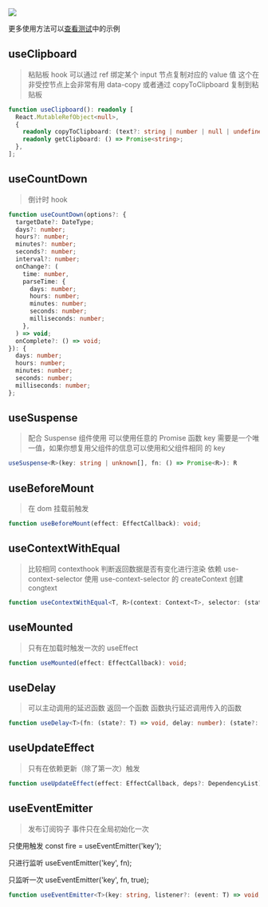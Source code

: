 <image src="https://raw.githubusercontent.com/xyhxx/program_preview/master/logo/react-use.png">

更多使用方法可以<a href="https://github.com/xyhxx/proste-react-use/tree/main/__tests__">查看测试</a>中的示例

## useClipboard

> 粘贴板 hook 可以通过 ref 绑定某个 input 节点复制对应的 value 值 这个在非受控节点上会非常有用 data-copy 或者通过
> copyToClipboard 复制到粘贴板

```typescript
function useClipboard(): readonly [
  React.MutableRefObject<null>,
  {
    readonly copyToClipboard: (text?: string | number | null | undefined) => Promise<string | number>;
    readonly getClipboard: () => Promise<string>;
  },
];
```

## useCountDown

> 倒计时 hook

```typescript
function useCountDown(options?: {
  targetDate?: DateType;
  days?: number;
  hours?: number;
  minutes?: number;
  seconds?: number;
  interval?: number;
  onChange?: (
    time: number,
    parseTime: {
      days: number;
      hours: number;
      minutes: number;
      seconds: number;
      milliseconds: number;
    },
  ) => void;
  onComplete?: () => void;
}): {
  days: number;
  hours: number;
  minutes: number;
  seconds: number;
  milliseconds: number;
};
```

## useSuspense

> 配合 Suspense 组件使用 可以使用任意的 Promise 函数 key 需要是一个唯一值，如果你想复用父组件的信息可以使用和父组件相同
> 的 key

```typescript
useSuspense<R>(key: string | unknown[], fn: () => Promise<R>): R
```

## useBeforeMount

> 在 dom 挂载前触发

```typescript
function useBeforeMount(effect: EffectCallback): void;
```

## useContextWithEqual

> 比较相同 contexthook 判断返回数据是否有变化进行渲染 依赖 use-context-selector 使用 use-context-selector 的
> createContext 创建 congtext

```typescript
function useContextWithEqual<T, R>(context: Context<T>, selector: (state: T) => R): R;
```

## useMounted

> 只有在加载时触发一次的 useEffect

```typescript
function useMounted(effect: EffectCallback): void;
```

## useDelay

> 可以主动调用的延迟函数 返回一个函数 函数执行延迟调用传入的函数

```typescript
function useDelay<T>(fn: (state?: T) => void, delay: number): (state?: T | undefined) => void;
```

## useUpdateEffect

> 只有在依赖更新（除了第一次）触发

```typescript
function useUpdateEffect(effect: EffectCallback, deps?: DependencyList): void;
```

## useEventEmitter

> 发布订阅钩子 事件只在全局初始化一次

只使用触发 const fire = useEventEmitter('key');

只进行监听 useEventEmitter('key', fn);

只监听一次 useEventEmitter('key', fn, true);

```typescript
function useEventEmitter<T>(key: string, listener?: (event: T) => void, once?: boolean): (args?: T | undefined) => void;
```

